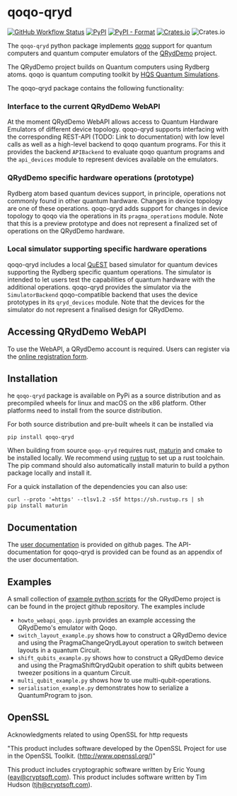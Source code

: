 # qoqo-qryd

[![GitHub Workflow Status](https://github.com/HQSquantumsimulations/qoqo_qryd/workflows/ci_tests_main/badge.svg)](https://github.com/HQSquantumsimulations/qoqo-qryd/actions)
[![PyPI](https://img.shields.io/pypi/v/qoqo-qryd)](https://pypi.org/project/qoqo-qryd/)
[![PyPI - Format](https://img.shields.io/pypi/format/qoqo-qryd)](https://pypi.org/project/qoqo-qryd/)
[![Crates.io](https://img.shields.io/crates/v/qoqo-qryd)](https://crates.io/crates/qoqo-qryd)
![Crates.io](https://img.shields.io/crates/l/qoqo-qryd)

The `qoqo-qryd` python package implements [qoqo](https://github.com/HQSquantumsimulations/qoqo) support for quantum computers and quantum computer emulators of the [QRydDemo](https://thequantumlaend.de/qryddemo/) project.

The QRydDemo project builds on Quantum computers using Rydberg atoms.
qoqo is quantum computing toolkit by [HQS Quantum Simulations](https://quantumsimulations.de).

The qoqo-qryd package contains the following functionality:

### Interface to the current QRydDemo WebAPI

At the moment QRydDemo WebAPI allows access to Quantum Hardware Emulators of different device topology. qoqo-qryd supports interfacing with the corresponding REST-API (TODO: Link to documentation) with low level calls as well as a high-level backend to qoqo quantum programs. For this it provides the backend `APIBackend` to evaluate qoqo quantum programs and the `api_devices` module to represent devices available on the emulators.

### QRydDemo specific hardware operations (prototype)

Rydberg atom based quantum devices support, in principle, operations not commonly found in other quantum hardware. Changes in device topology are one of these operations. qoqo-qryd adds support for changes in device topology to qoqo via the operations in its `pragma_operations` module.
Note that this is a preview prototype and does not represent a finalized set of operations on the QRydDemo hardware.

### Local simulator supporting specific hardware operations

qoqo-qryd includes a local [QuEST](https://github.com/QuEST-Kit/QuEST) based simulator for quantum devices supporting the Rydberg specific quantum operations. The simulator is intended to let users test the capabilities of quantum hardware with the additional operations.
qoqo-qryd provides the simulator via the `SimulatorBackend` qoqo-compatible backend that uses the device prototypes in its `qryd_devices` module.
Note that the devices for the simulator do not represent a finalised design for QRydDemo.

## Accessing QRydDemo WebAPI

To use the WebAPI, a QRydDemo account is required. Users can register via the [online registration form](https://thequantumlaend.de/get-access/).

## Installation

he `qoqo-qryd` package is available on PyPi as a source distribution and as precompiled wheels for linux and macOS on the x86 platform. Other platforms need to install from the source distribution.

For both source distribution and pre-built wheels it can be installed via

```shell
pip install qoqo-qryd
```

When building from source `qoqo-qryd` requires rust, [maturin](https://github.com/PyO3/maturin) and cmake to be installed locally. We recommend using [rustup](https://rustup.rs) to set up a rust toolchain. The pip command should also automatically install maturin to build a python package locally and install it.

For a quick installation of the dependencies you can also use:

```shell
curl --proto '=https' --tlsv1.2 -sSf https://sh.rustup.rs | sh
pip install maturin
```

## Documentation

The [user documentation](https://hqsquantumsimulations.github.io/qoqo_qryd/) is provided on github pages.
The API-documentation for qoqo-qryd is provided can be found as an appendix of the user documentation.

## Examples

A small collection of [example python scripts](https://github.com/HQSquantumsimulations/qoqo_qryd/tree/main/qoqo-qryd/examples) for the QRydDemo project is can be found in the project github repository. The examples include

* `howto_webapi_qoqo.ipynb` provides an example accessing the QRydDemo's emulator with Qoqo.
* `switch_layout_example.py` shows how to construct a QRydDemo device and using the PragmaChangeQrydLayout operation to switch between layouts in a quantum Circuit.
* `shift_qubits_example.py` shows how to construct a QRydDemo device and using the PragmaShiftQrydQubit operation to shift qubits between tweezer positions in a quantum Circuit.
* `multi_qubit_example.py` shows how to use multi-qubit-operations.
* `serialisation_example.py` demonstrates how to serialize a QuantumProgram to json.

## OpenSSL

Acknowledgments related to using OpenSSL for http requests

"This product includes software developed by the OpenSSL Project
for use in the OpenSSL Toolkit. (http://www.openssl.org/)"

This product includes cryptographic software written by Eric Young
(eay@cryptsoft.com).  This product includes software written by Tim
Hudson (tjh@cryptsoft.com).